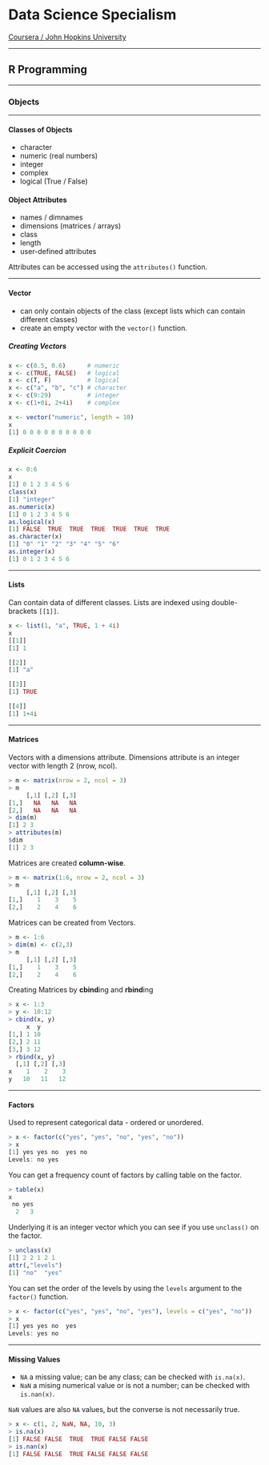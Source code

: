 # Data Science Specialism
[Coursera / John Hopkins University](https://www.coursera.org/learn/r-programming)

---

## **R Programming**

---

### Objects

---

#### Classes of Objects

+ character
+ numeric (real numbers)
+ integer
+ complex
+ logical (True / False)

#### Object Attributes

+ names / dimnames
+ dimensions (matrices / arrays)
+ class
+ length
+ user-defined attributes

Attributes can be accessed using the ```attributes()``` function.

---

#### Vector

+ can only contain objects of the class (except lists which can contain different classes)
+ create an empty vector with the ```vector()``` function.

##### Creating Vectors

```R
x <- c(0.5, 0.6)      # numeric
x <- c(TRUE, FALSE)   # logical
x <- c(T, F)          # logical
x <- c("a", "b", "c") # character
x <- c(9:29)          # integer
x <- c(1+0i, 2+4i)    # complex

x <- vector("numeric", length = 10)
x
[1] 0 0 0 0 0 0 0 0 0 0
```


##### Explicit Coercion

```R
x <- 0:6
x
[1] 0 1 2 3 4 5 6
class(x)
[1] "integer"
as.numeric(x)
[1] 0 1 2 3 4 5 6
as.logical(x)
[1] FALSE  TRUE  TRUE  TRUE  TRUE  TRUE  TRUE
as.character(x)
[1] "0" "1" "2" "3" "4" "5" "6"
as.integer(x)
[1] 0 1 2 3 4 5 6
```

---

#### Lists

Can contain data of different classes. Lists are indexed using double-brackets ```[[1]]```.

```R
x <- list(1, "a", TRUE, 1 + 4i)
x
[[1]]
[1] 1

[[2]]
[1] "a"

[[3]]
[1] TRUE

[[4]]
[1] 1+4i
```

---

#### Matrices

Vectors with a dimensions attribute. Dimensions attribute is an integer vector with length 2 (nrow, ncol).

```R
> m <- matrix(nrow = 2, ncol = 3)
> m
     [,1] [,2] [,3]
[1,]   NA   NA   NA
[2,]   NA   NA   NA
> dim(m)
[1] 2 3
> attributes(m)
$dim
[1] 2 3
```

Matrices are created **column-wise**.
```R
> m <- matrix(1:6, nrow = 2, ncol = 3)
> m
     [,1] [,2] [,3]
[1,]    1    3    5
[2,]    2    4    6
```

Matrices can be created from Vectors.
```R
> m <- 1:6
> dim(m) <- c(2,3)
> m
     [,1] [,2] [,3]
[1,]    1    3    5
[2,]    2    4    6
```

Creating Matrices by **cbind**ing and **rbind**ing
```R
> x <- 1:3
> y <- 10:12
> cbind(x, y)
     x  y
[1,] 1 10
[2,] 2 11
[3,] 3 12
> rbind(x, y)
  [,1] [,2] [,3]
x    1    2    3
y   10   11   12
```

---

#### Factors

Used to represent categorical data - ordered or unordered.

```R
> x <- factor(c("yes", "yes", "no", "yes", "no"))
> x
[1] yes yes no  yes no 
Levels: no yes
```

You can get a frequency count of factors by calling table on the factor.
```R
> table(x)
x
 no yes 
  2   3 
```

Underlying it is an integer vector which you can see if you use ```unclass()``` on the factor.
```R
> unclass(x)
[1] 2 2 1 2 1
attr(,"levels")
[1] "no"  "yes"
```

You can set the order of the levels by using the ```levels``` argument to the ```factor()``` function.
```R
> x <- factor(c("yes", "yes", "no", "yes"), levels = c("yes", "no"))
> x
[1] yes yes no  yes
Levels: yes no
```

---

#### Missing Values

+ ```NA``` a missing value; can be any class; can be checked with ```is.na(x)```.
+ ```NaN``` a mising numerical value or is not a number; can be checked with ```is.nan(x)```.

```NaN``` values are also ```NA``` values, but the converse is not necessarily true.

```R
> x <- c(1, 2, NaN, NA, 10, 3)
> is.na(x)
[1] FALSE FALSE  TRUE  TRUE FALSE FALSE
> is.nan(x)
[1] FALSE FALSE  TRUE FALSE FALSE FALSE
```
